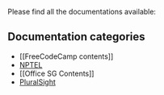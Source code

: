 Please find all the documentations available:
## Documentation categories

* [[FreeCodeCamp contents]]
* [NPTEL](nptel/nptel.md)
* [[Office SG Contents]]
* [PluralSight](pluralsight/pluralsight.md)